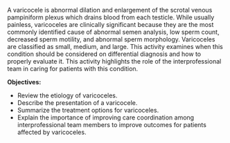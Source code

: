 A varicocele is abnormal dilation and enlargement of the scrotal venous pampiniform plexus which drains blood from each testicle. While usually painless, varicoceles are clinically significant because they are the most commonly identified cause of abnormal semen analysis, low sperm count, decreased sperm motility, and abnormal sperm morphology. Varicoceles are classified as small, medium, and large. This activity examines when this condition should be considered on differential diagnosis and how to properly evaluate it. This activity highlights the role of the interprofessional team in caring for patients with this condition.

**Objectives:**
- Review the etiology of varicoceles.
- Describe the presentation of a varicocele.
- Summarize the treatment options for varicoceles.
- Explain the importance of improving care coordination among interprofessional team members to improve outcomes for patients affected by varicoceles.